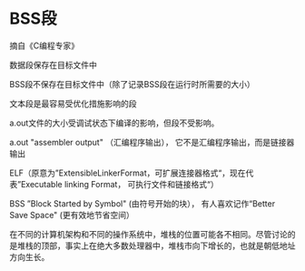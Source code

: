 # BSS段

摘自《C编程专家》

数据段保存在目标文件中

BSS段不保存在目标文件中（除了记录BSS段在运行时所需要的大小）

文本段是最容易受优化措施影响的段

a.out文件的大小受调试状态下编译的影响，但段不受影响。

a.out "assembler output" （汇编程序输出）， 它不是汇编程序输出，而是链接器输出

ELF（原意为”ExtensibleLinkerFormat，可扩展连接器格式“，现在代表”Executable linking Format， 可执行文件和链接格式“）

BSS ”Block Started by Symbol" (由符号开始的块）， 有人喜欢记作“Better Save Space" (更有效地节省空间）

在不同的计算机架构和不同的操作系统中，堆栈的位置可能各不相同。尽管讨论的是堆栈的顶部，事实上在绝大多数处理器中，堆栈市向下增长的，也就是朝低地址方向生长。